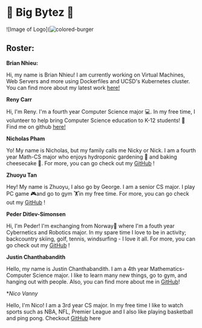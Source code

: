 [//]: # (Your team page should have the team name, brand, any values you think are important, and a roster of all the team members.  The roster should provide a brief overview of each member with a link to their personal Github page.  The team page can include humor or whatever culture makes sense to your team, but keep it reasonable as it may be shown to others. )
[//]: # (Team Name)
# 🍔 Big Bytez 🍔

![Image of Logo](![colored-burger](https://user-images.githubusercontent.com/59597109/137267516-a847c465-35ea-46d4-8288-6b7453c10bcb.png)


[//]: # (Brand)

[//]: # (Values you think are important)
[//]: # (roster- this should provide a bried overview of each memeber and a link to their personal github page.)

## Roster:

**Brian Nhieu:**

Hi, my name is Brian Nhieu! I am currently working on Virtual Machines, Web Servers and more using Dockerfiles and UCSD's Kubernetes cluster. You can find more about 
my latest work [here!](https://github.com/nhieubrian)

**Reny Carr**

Hi, I'm Reny. I'm a fourth year Computer Science major 💻. In my free time, I volunteer to help bring Computer Science education to K-12 students! 🏫 Find me on github [here!](https://github.com/renaissancejlc)

**Nicholas Pham**

Yo! My name is Nicholas, but my family calls me Nicky or Nick. I am a fourth year Math-CS major who enjoys hydroponic gardening 🌱 and baking cheesecake 🎂. For more, you can go check out my [GitHub](https://github.com/nlpham) !

**Zhuoyu Tan**

Hey! My name is Zhuoyu, I also go by George. I am a senior CS major. I play PC game 🎮and go to gym 🏋️in my free time. For more, you can go check out my [GitHub](georgetanUCSD) !

**Peder Ditlev-Simonsen**

Hi, I'm Peder! I'm exchanging from Norway🎅 where I'm a fouth year Cybernetics and Robotics major. In my spare time I love to be in activity; backcountry skiing, golf, tennis, windsurfing - I love it all. For more, you can go check out my [GitHub](https://github.com/PederDDS/This-is-me/blob/newBranch/index.md) !

**Justin Chanthabandith**

Hello, my name is Justin Chanthabandith. I am a 4th year Mathematics-Computer Science major. I like to learn many new things, go to gym, and hanging out with people. Also, you can find more about me in [GitHub](https://github.com/thejustinrock)!

**Nico Vanny*

Hello, I'm Nico! I am a 3rd year CS major. In my free time I like to watch sports such as NBA, NFL, Premier League and I also like playing basketball and ping pong.  Checkout [GitHub](https://github.com/nvanny) here

